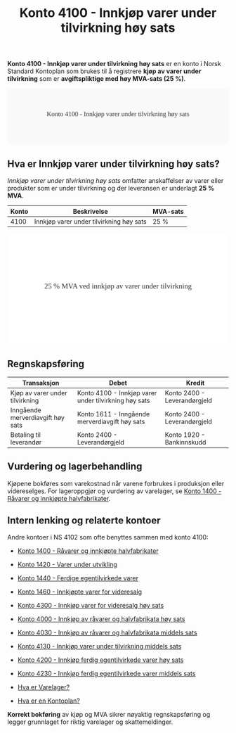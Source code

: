 ﻿---
title: "Konto 4100 - Innkjøp varer under tilvirkning høy sats"
meta_title: "4100-innkjop-varer-under-tilvirkning-hoy-sats"
meta_description: '**Konto 4100 - Innkjøp varer under tilvirkning høy sats** er en konto i Norsk Standard Kontoplan som brukes til å registrere **kjøp av varer under tilvirkni...'
slug: 4100-innkjop-varer-under-tilvirkning-hoy-sats
type: blog
layout: pages/single
---

**Konto 4100 - Innkjøp varer under tilvirkning høy sats** er en konto i Norsk Standard Kontoplan som brukes til å registrere **kjøp av varer under tilvirkning** som er **avgiftspliktige med høy MVA-sats (25 %)**.

![Illustrasjon av konto 4100 Innkjøp varer under tilvirkning høy sats](4100-innkjop-varer-under-tilvirkning-hoy-sats-image.svg)

## Hva er Innkjøp varer under tilvirkning høy sats?

*Innkjøp varer under tilvirkning høy sats* omfatter anskaffelser av varer eller produkter som er under tilvirkning og der leveransen er underlagt **25 % MVA**.

| Konto | Beskrivelse                              | MVA-sats |
|-------|------------------------------------------|----------|
| 4100  | Innkjøp varer under tilvirkning høy sats | 25 %     |

![Høy MVA for under tilvirkning](4100-mva-hoy-sats-tilvirkning.svg)

## Regnskapsføring

| Transaksjon                               | Debet                                                | Kredit                           |
|-------------------------------------------|------------------------------------------------------|----------------------------------|
| Kjøp av varer under tilvirkning           | Konto 4100 - Innkjøp varer under tilvirkning høy sats | Konto 2400 - Leverandørgjeld     |
| Inngående merverdiavgift høy sats          | Konto 1611 - Inngående merverdiavgift høy sats       | Konto 2400 - Leverandørgjeld     |
| Betaling til leverandør                    | Konto 2400 - Leverandørgjeld                          | Konto 1920 - Bankinnskudd        |

## Vurdering og lagerbehandling

Kjøpene bokføres som varekostnad når varene forbrukes i produksjon eller videreselges. For lageroppgjør og vurdering av varelager, se [Konto 1400 - Råvarer og innkjøpte halvfabrikater](/blogs/kontoplan/1400-raavarer-og-innkjopte-halvfabrikater "Konto 1400 - Råvarer og innkjøpte halvfabrikater").

## Intern lenking og relaterte kontoer

Andre kontoer i NS 4102 som ofte benyttes sammen med konto 4100:

* [Konto 1400 - Råvarer og innkjøpte halvfabrikater](/blogs/kontoplan/1400-raavarer-og-innkjopte-halvfabrikater "Konto 1400 - Råvarer og innkjøpte halvfabrikater")
* [Konto 1420 - Varer under utvikling](/blogs/kontoplan/1420-varer-under-utvikling "Konto 1420 - Varer under utvikling")
* [Konto 1440 - Ferdige egentilvirkede varer](/blogs/kontoplan/1440-ferdige-egentilvirkede-varer "Konto 1440 - Ferdige egentilvirkede varer")
* [Konto 1460 - Innkjøpte varer for videresalg](/blogs/kontoplan/1460-innkjopte-varer-for-videresalg "Konto 1460 - Innkjøpte varer for videresalg")
* [Konto 4300 - Innkjøp varer for videresalg høy sats](/blogs/kontoplan/4300-innkjop-varer-for-videresalg-hoy-sats "Konto 4300 - Innkjøp varer for videresalg høy sats")
* [Konto 4000 - Innkjøp av råvarer og halvfabrikata høy sats](/blogs/kontoplan/4000-innkjop-av-raavarer-og-halvfabrikata-hoy-sats "Konto 4000 - Innkjøp av råvarer og halvfabrikata høy sats")
* [Konto 4030 - Innkjøp av råvarer og halvfabrikata middels sats](/blogs/kontoplan/4030-innkjop-av-raavarer-og-halvfabrikata-middels-sats "Konto 4030 - Innkjøp av råvarer og halvfabrikata middels sats")
* [Konto 4130 - Innkjøp varer under tilvirkning middels sats](/blogs/kontoplan/4130-innkjop-varer-under-tilvirkning-middels-sats "Konto 4130 - Innkjøp varer under tilvirkning middels sats")

* [Konto 4200 - Innkjøp ferdig egentilvirkede varer høy sats](/blogs/kontoplan/4200-innkjop-ferdig-egentilvirkede-varer-hoy-sats "Konto 4200 - Innkjøp ferdig egentilvirkede varer høy sats")
* [Konto 4230 - Innkjøp ferdig egentilvirkede varer middels sats](/blogs/kontoplan/4230-innkjop-ferdig-egentilvirkede-varer-middels-sats "Konto 4230 - Innkjøp ferdig egentilvirkede varer middels sats")
* [Hva er Varelager?](/blogs/regnskap/hva-er-varelager "Hva er Varelager? Komplett Guide til Lagerføring og Verdivurdering")
* [Hva er en Kontoplan?](/blogs/regnskap/hva-er-kontoplan "Hva er en Kontoplan? Komplett Guide til Kontoplaner i Norsk Regnskap")

**Korrekt bokføring** av kjøp og MVA sikrer nøyaktig regnskapsføring og legger grunnlaget for riktig varelager og skattemeldinger.






